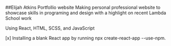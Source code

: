 ##Elijah Atkins Portfollio website
Making personal professional website to showcase skills
in programing and design with a highlight on recent 
Lambda School work

Using React, HTML, SCSS, and JavaScript

[x] Installing a blank React app by running npx create-react-app <app-name> --use-npm.

